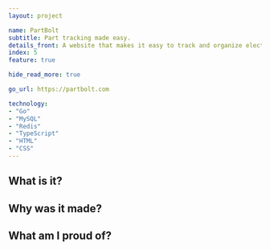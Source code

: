 ```yaml
---
layout: project

name: PartBolt
subtitle: Part tracking made easy.
details_front: A website that makes it easy to track and organize electronic components, so you know exactly what you have and where it is. You'll spend less time finding stuff and more time on actual projects!
index: 5
feature: true

hide_read_more: true

go_url: https://partbolt.com

technology:
- "Go"
- "MySQL"
- "Redis"
- "TypeScript"
- "HTML"
- "CSS"
---
```

## What is it?

## Why was it made?

## What am I proud of?